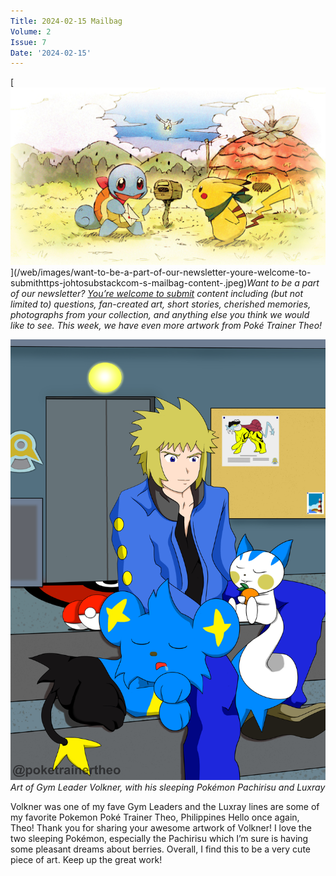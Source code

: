 ```yaml
---
Title: 2024-02-15 Mailbag
Volume: 2
Issue: 7
Date: '2024-02-15'
---
```


[![Want to be a part of our newsletter? [You’re welcome to submit](https://johto.substack.com/s/mailbag) content including (but not limited to) questions, fan-created art, short stories, cherished memories, photographs from your collection, and anything else you think we would like to see. This week, we have even more artwork from Poké Trainer Theo!](/web/images/want-to-be-a-part-of-our-newsletter-youre-welcome-to-submithttps-johtosubstackcom-s-mailbag-content-.jpeg)](/web/images/want-to-be-a-part-of-our-newsletter-youre-welcome-to-submithttps-johtosubstackcom-s-mailbag-content-.jpeg)*Want to be a part of our newsletter? [You’re welcome to submit](https://johto.substack.com/s/mailbag) content including (but not limited to) questions, fan-created art, short stories, cherished memories, photographs from your collection, and anything else you think we would like to see. This week, we have even more artwork from Poké Trainer Theo!*


[![Art of Gym Leader Volkner, with his sleeping Pokémon Pachirisu and Luxray](/web/images/art-of-gym-leader-volkner-with-his-sleeping-pokemon-pachirisu-and-luxray.png)](/web/images/art-of-gym-leader-volkner-with-his-sleeping-pokemon-pachirisu-and-luxray.png)*Art of Gym Leader Volkner, with his sleeping Pokémon Pachirisu and Luxray*

Volkner was one of my fave Gym Leaders and the Luxray lines are some of my favorite Pokemon
Poké Trainer Theo, Philippines
Hello once again, Theo! Thank you for sharing your awesome artwork of Volkner! I love the two sleeping Pokémon, especially the Pachirisu which I’m sure is having some pleasant dreams about berries. Overall, I find this to be a very cute piece of art. Keep up the great work!